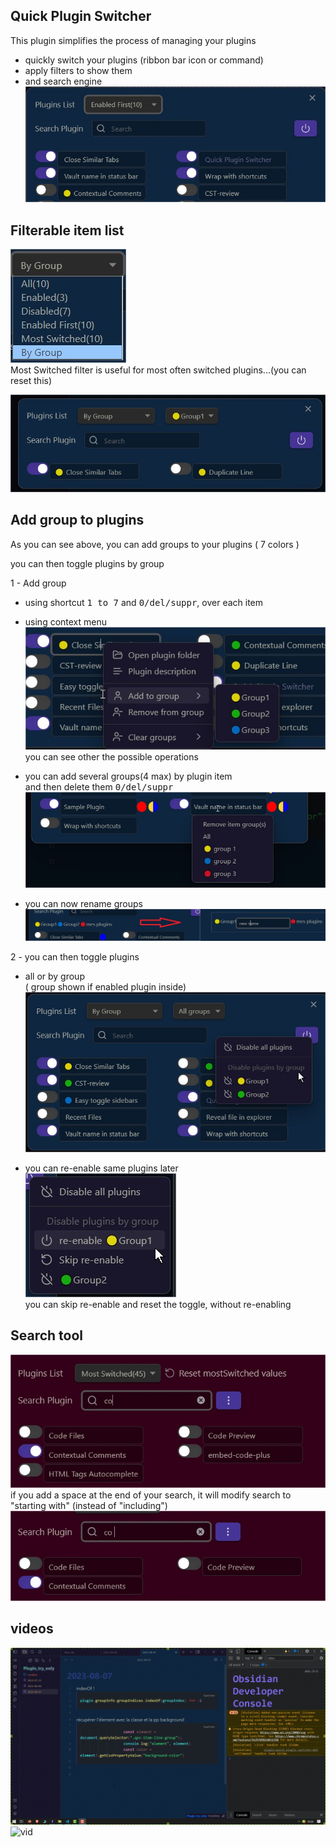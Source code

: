 ## Quick Plugin Switcher

This plugin simplifies the process of managing your plugins    

- quickly switch your plugins (ribbon bar icon or command)  
- apply filters to show them  
- and search engine
![ribbon access](ribbon_access.jpg)

## Filterable item list    

![filters](filters.jpg)  
Most Switched filter is useful for most often switched plugins...(you can reset this)  

![filters](show_by_group.jpg)

## Add group to plugins

As you can see above, you can add groups to your plugins ( 7 colors )

you can then toggle plugins by group   

1 - Add group
  - using shortcut <kbd>1 to 7</kbd> and <kbd>0/del/suppr</kbd>, over each item
  - using context menu
![filters](item_context_menu.jpg)  
you can see other the possible operations  

- you can add several groups(4 max) by plugin item  
  and then delete them <kbd>0/del/suppr</kbd>
![filters](several_groups.jpg) 
- you can now rename groups
![filters](rename.jpg)

2 - you can then toggle plugins  
  
- all or by group   
( group shown if enabled plugin inside)  
![filters](toggle-plugins-by-group.jpg)

- you can re-enable same plugins later
![filters](re-enable.jpg)  
you can skip re-enable and reset the toggle, without re-enabling

## Search tool

![search](search.jpg)
if you add a space at the end of your search, it will modify search to "starting with" (instead of "including")
![search_space](search_space.jpg)

## videos
![Newvid](multi-group-rename.gif)
![vid](demo.gif)  
